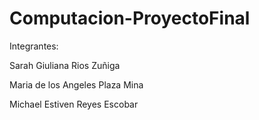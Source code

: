 # Computacion-ProyectoFinal
 
 Integrantes:
 
 Sarah Giuliana Rios Zuñiga
 
 Maria de los Angeles Plaza Mina
 
 Michael Estiven Reyes Escobar
